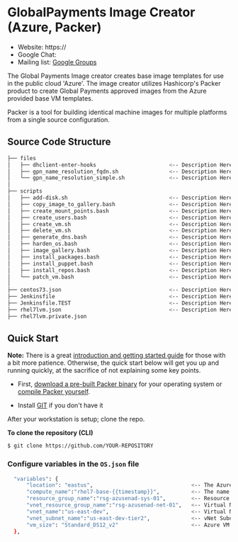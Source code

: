 # GlobalPayments Image Creator (Azure, Packer) #

* Website: https://
* Google Chat: 
* Mailing list: [Google Groups](https://groups.google.com)

The Global Payments Image creator creates base image templates for use in the public cloud 'Azure'. 
The image creator utilizes Hashicorp's Packer product to create Global Payments approved images from the Azure provided base VM templates.

Packer is a tool for building identical machine images for multiple platforms
from a single source configuration.



## Source Code Structure

```bash
├── files
│   ├── dhclient-enter-hooks                       <-- Description Here
│   ├── gpn_name_resolution_fqdn.sh                <-- Description Here
│   └── gpn_name_resolution_simple.sh              <-- Description Here
│   
├── scripts 
│   ├── add-disk.sh                                <-- Description Here
│   ├── copy_image_to_gallery.bash                 <-- Description Here
│   ├── create_mount_points.bash                   <-- Description Here
│   ├── create_users.bash                          <-- Description Here
│   ├── create_vm.sh                               <-- Description Here
│   ├── delete_vm.sh                               <-- Description Here
│   ├── generate_dns.bash                          <-- Description Here
│   ├── harden_os.bash                             <-- Description Here
│   ├── image_gallery.bash                         <-- Description Here
│   ├── install_packages.bash                      <-- Description Here
│   ├── install_puppet.bash                        <-- Description Here
│   ├── install_repos.bash                         <-- Description Here
│   └── patch_vm.bash                              <-- Description Here
│
├── centos73.json                                  <-- Description Here
├── Jenkinsfile                                    <-- Description Here
├── Jenkinsfile.TEST                               <-- Description Here
├── rhel7lvm.json                                  <-- Description Here
├── rhel7lvm.private.json


```

## Quick Start
**Note:** There is a great
[introduction and getting started guide](https://www.packer.io/intro)
for those with a bit more patience. Otherwise, the quick start below
will get you up and running quickly, at the sacrifice of not explaining some
key points.

* First, [download a pre-built Packer
binary](https://www.packer.io/downloads.html) for your operating system or
[compile Packer
yourself](https://github.com/hashicorp/packer/blob/master/.github/CONTRIBUTING.md#setting-up-go-to-work-on-packer).

* Install [GIT](https://git-scm.com/downloads) if you don't have it

After your workstation is setup; clone the repo.

**To clone the repository (CLI)**

```bash
$ git clone https://github.com/YOUR-REPOSITORY
```

### Configure variables in the `OS.json` file
``` bash
  "variables": {
      "location": "eastus",                               <-- The Azure location where to build the VM
      "compute_name":"rhel7-base-{{timestamp}}",          <-- The name of the template VM 
      "resource_group_name":"rsg-azusenad-sys-01",        <-- Resource group where to build the VM
      "vnet_resource_group_name":"rsg-azusenad-net-01",   <-- Virtual Network Resource Group where the vNet resides
      "vnet_name":"us-east-dev",                          <-- Virtual Network the VM to be built on
      "vnet_subnet_name":"us-east-dev-tier2",             <-- vNet Subnet to use an Ip address from
      "vm_size": "Standard_DS12_v2"                       <-- Azure VM size
  },

```
